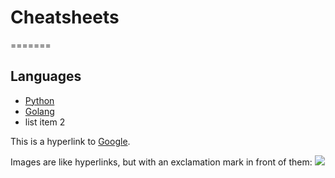 # Cheatsheets
=======

Languages
----------

  * [Python](languages/python.md)
  * [Golang](languages/go.md)
  * list item 2

  This is a hyperlink to [Google](http://google.com).

  Images are like hyperlinks, but with an exclamation mark in front of them:
  ![](http://placekitten.com/g/250/250)